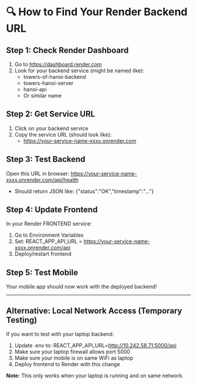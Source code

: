 # 🔍 How to Find Your Render Backend URL

## Step 1: Check Render Dashboard
1. Go to https://dashboard.render.com
2. Look for your backend service (might be named like):
   - towers-of-hanoi-backend
   - towers-hanoi-server  
   - hanoi-api
   - Or similar name

## Step 2: Get Service URL
1. Click on your backend service
2. Copy the service URL (should look like):
   - https://your-service-name-xxxx.onrender.com
   
## Step 3: Test Backend
Open this URL in browser: https://your-service-name-xxxx.onrender.com/api/health
- Should return JSON like: {"status":"OK","timestamp":"..."}

## Step 4: Update Frontend
In your Render FRONTEND service:
1. Go to Environment Variables
2. Set: REACT_APP_API_URL = https://your-service-name-xxxx.onrender.com/api
3. Deploy/restart frontend

## Step 5: Test Mobile
Your mobile app should now work with the deployed backend!

---

## Alternative: Local Network Access (Temporary Testing)

If you want to test with your laptop backend:

1. Update .env to: REACT_APP_API_URL=http://10.242.58.71:5000/api
2. Make sure your laptop firewall allows port 5000
3. Make sure your mobile is on same WiFi as laptop
4. Deploy frontend to Render with this change

**Note:** This only works when your laptop is running and on same network.